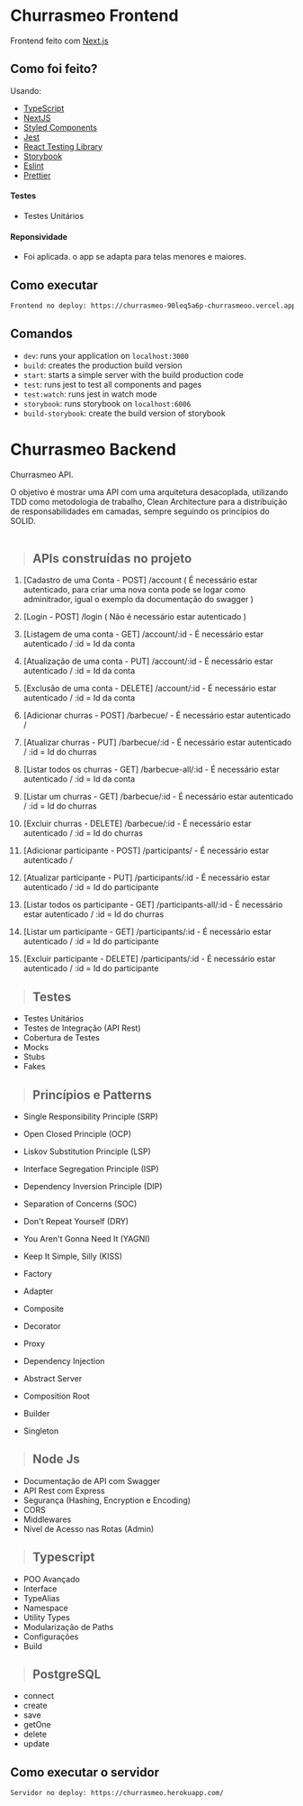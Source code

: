 # **Churrasmeo Frontend**
Frontend feito com [Next.js](https://nextjs.org/)
## Como foi feito?

Usando:

- [TypeScript](https://www.typescriptlang.org/)
- [NextJS](https://nextjs.org/)
- [Styled Components](https://styled-components.com/)
- [Jest](https://jestjs.io/)
- [React Testing Library](https://testing-library.com/docs/react-testing-library/intro)
- [Storybook](https://storybook.js.org/)
- [Eslint](https://eslint.org/)
- [Prettier](https://prettier.io/)

#### Testes
* Testes Unitários

#### Reponsividade
* Foi aplicada. o app se adapta para telas menores e maiores.
## Como executar

```bash
Frontend no deploy: https://churrasmeo-90leq5a6p-churrasmeoo.vercel.app/auth
```

## Comandos

- `dev`: runs your application on `localhost:3000`
- `build`: creates the production build version
- `start`: starts a simple server with the build production code
- `test`: runs jest to test all components and pages
- `test:watch`: runs jest in watch mode
- `storybook`: runs storybook on `localhost:6006`
- `build-storybook`: create the build version of storybook

# **Churrasmeo Backend**

Churrasmeo API.

O objetivo é mostrar uma API com uma arquitetura desacoplada, utilizando TDD como metodologia de trabalho, Clean Architecture para a distribuição de responsabilidades em camadas, sempre seguindo os princípios do SOLID.
<br /><br />


> ## APIs construídas no projeto
1. [Cadastro de uma Conta - POST] /account ( É necessário estar autenticado, para criar uma nova conta pode se logar como adminitrador, igual o exemplo da documentação do swagger )
2. [Login - POST] /login ( Não é necessário estar autenticado )
3. [Listagem de uma conta - GET] /account/:id - É necessário estar autenticado / :id = Id da conta
4. [Atualização de uma conta - PUT] /account/:id - É necessário estar autenticado / :id = Id da conta
5. [Exclusão de uma conta - DELETE] /account/:id - É necessário estar autenticado / :id = Id da conta

6. [Adicionar churras - POST] /barbecue/ - É necessário estar autenticado /
7. [Atualizar churras - PUT] /barbecue/:id - É necessário estar autenticado / :id = Id do churras
8. [Listar todos os churras - GET] /barbecue-all/:id - É necessário estar autenticado / :id = Id da conta
9. [Listar um churras - GET] /barbecue/:id - É necessário estar autenticado / :id = Id do churras
10. [Excluir churras - DELETE] /barbecue/:id - É necessário estar autenticado / :id = Id do churras

11. [Adicionar participante - POST] /participants/ - É necessário estar autenticado /
12. [Atualizar participante - PUT] /participants/:id - É necessário estar autenticado / :id = Id do participante
13. [Listar todos os participante - GET] /participants-all/:id - É necessário estar autenticado / :id = Id do churras
14. [Listar um participante - GET] /participants/:id - É necessário estar autenticado / :id = Id do participante
15. [Excluir participante - DELETE] /participants/:id - É necessário estar autenticado / :id = Id do participante


> ## Testes
* Testes Unitários
* Testes de Integração (API Rest)
* Cobertura de Testes
* Mocks
* Stubs
* Fakes
> ## Princípios e Patterns
* Single Responsibility Principle (SRP)
* Open Closed Principle (OCP)
* Liskov Substitution Principle (LSP)
* Interface Segregation Principle (ISP)
* Dependency Inversion Principle (DIP)
* Separation of Concerns (SOC)
* Don't Repeat Yourself (DRY)
* You Aren't Gonna Need It (YAGNI)
* Keep It Simple, Silly (KISS)

* Factory
* Adapter
* Composite
* Decorator
* Proxy
* Dependency Injection
* Abstract Server
* Composition Root
* Builder
* Singleton
> ## Node Js
* Documentação de API com Swagger
* API Rest com Express
* Segurança (Hashing, Encryption e Encoding)
* CORS
* Middlewares
* Nível de Acesso nas Rotas (Admin)

> ## Typescript
* POO Avançado
* Interface
* TypeAlias
* Namespace
* Utility Types
* Modularização de Paths
* Configurações
* Build

> ## PostgreSQL
* connect
* create
* save
* getOne
* delete
* update

## Como executar o servidor 

```bash
Servidor no deploy: https://churrasmeo.herokuapp.com/
```
